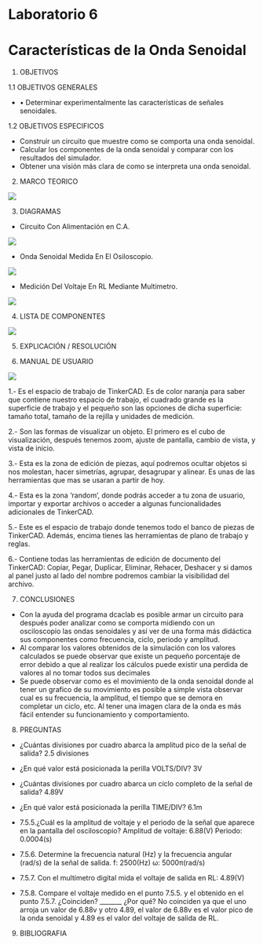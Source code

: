 # Laboratorio 6
# Características de la Onda Senoidal

1. OBJETIVOS

1.1 OBJETIVOS GENERALES

* •	Determinar experimentalmente las características de señales senoidales.

1.2 OBJETIVOS ESPECIFICOS

* Construir un circuito que muestre como se comporta una onda senoidal.
* Calcular los componentes de la onda senoidal y comparar con los resultados del simulador.
* Obtener una visión más clara de como se interpreta una onda senoidal.

2. MARCO TEORICO

![](https://github.com/JosueCamp2020/Laboratorio-6/blob/main/Imagenes/ONDA.jpeg)

3. DIAGRAMAS

* Circuito Con Alimentación en C.A.

![](https://github.com/JosueCamp2020/Laboratorio-6/blob/main/Imagenes/Circuito1.png)

* Onda Senoidal Medida En El Osiloscopio.

![](https://github.com/JosueCamp2020/Laboratorio-6/blob/main/Imagenes/Circuito2.png)

* Medición Del Voltaje En RL Mediante Multimetro.

![](https://github.com/JosueCamp2020/Laboratorio-6/blob/main/Imagenes/Circuito3.png)

4. LISTA DE COMPONENTES

![](https://github.com/JosueCamp2020/Laboratorio-6/blob/main/Imagenes/Componentes.png)

5. EXPLICACIÓN / RESOLUCIÓN


6. MANUAL DE USUARIO

![](https://github.com/JosueCamp2020/Laboratorio-5/blob/main/Imagenes/Manual.jpg)

1.- Es el espacio de trabajo de TinkerCAD. Es de color naranja para saber que contiene nuestro espacio de trabajo, el cuadrado grande es la superficie de trabajo y el pequeño son las opciones de dicha superficie: tamaño total, tamaño de la rejilla y unidades de medición.

2.- Son las formas de visualizar un objeto. El primero es el cubo de visualización, después tenemos zoom, ajuste de pantalla, cambio de vista, y vista de inicio.

3.- Esta es la zona de edición de piezas, aquí podremos ocultar objetos si nos molestan, hacer simetrías, agrupar, desagrupar y alinear. Es unas de las herramientas que mas se usaran a partir de hoy.

4.- Esta es la zona ‘random’, donde podrás acceder a tu zona de usuario, importar y exportar archivos o acceder a algunas funcionalidades adicionales de TinkerCAD.

5.- Este es el espacio de trabajo donde tenemos todo el banco de piezas de TinkerCAD. Además, encima tienes las herramientas de plano de trabajo y reglas.

6.- Contiene todas las herramientas de edición de documento del TinkerCAD: Copiar, Pegar, Duplicar, Eliminar, Rehacer, Deshacer y si damos al panel justo al lado del nombre podremos cambiar la visibilidad del archivo.

7. CONCLUSIONES

* Con la ayuda del programa dcaclab es posible armar un circuito para después poder analizar como se comporta midiendo con un osciloscopio las ondas senoidales y así ver de una forma más didáctica sus componentes como frecuencia, ciclo, periodo y amplitud. 
* Al comparar los valores obtenidos de la simulación con los valores calculados se puede observar que existe un pequeño porcentaje de error debido a que al realizar los cálculos puede existir una perdida de valores al no tomar todos sus decimales
* Se puede observar como es el movimiento de la onda senoidal donde al tener un grafico de su movimiento es posible a simple vista observar cual es su frecuencia, la amplitud, el tiempo que se demora en completar un ciclo, etc. Al tener una imagen clara de la onda es más fácil entender su funcionamiento y comportamiento.

8. PREGUNTAS

* ¿Cuántas divisiones por cuadro abarca la amplitud pico de la señal de salida?
2.5 divisiones

* ¿En qué valor está posicionada la perilla VOLTS/DIV?
3V

* ¿Cuántas divisiones por cuadro abarca un ciclo completo de la señal de salida?
4.89V

* ¿En qué valor está posicionada la perilla TIME/DIV? 
6.1m

* 7.5.5.¿Cuál es la amplitud de voltaje y el periodo de la señal que aparece en la pantalla del osciloscopio?
Amplitud de voltaje: 6.88(V)
Periodo: 0.0004(s)

* 7.5.6. Determine la frecuencia natural (Hz) y la frecuencia angular (rad/s) de la señal de salida.
f: 2500(Hz)
ω: 5000π(rad/s)

* 7.5.7. Con el multímetro digital mida el voltaje de salida en RL: 
4.89(V)

* 7.5.8. Compare el voltaje medido en el punto 7.5.5. y el obtenido en el punto 7.5.7.
¿Coinciden? _______ ¿Por qué?
No coinciden ya que el uno arroja un valor de 6.88v y otro 4.89, el valor de 6.88v es el valor pico de la onda senoidal y 4.89 es el valor del voltaje de salida de RL.

9. BIBLIOGRAFIA

